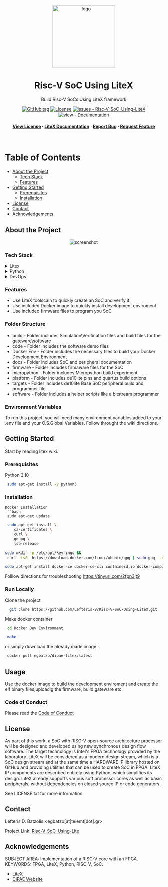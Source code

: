 <!-- readme -->
<div align="center">

  <img src="https://oikonomologos.gr/wp-content/uploads/2020/05/diethnes-panepistimio-ellados-dipae.png" alt="logo" width="200" height="auto" />
  <h1>Risc-V SoC Using LiteX</h1>
  
  <p>
    Build Risc-V SoCs Using LiteX framework 
  </p>
<!-- Badges -->








<p>
  <a href="https://github.com/Lefteris-B/Risc-V-SoC-Using-LiteX/releases/"><img src="https://img.shields.io/github/tag/Lefteris-B/Risc-V-SoC-Using-LiteX?include_prereleases=&sort=semver&color=blue" alt="GitHub tag"></a>
  <a href="#license"><img src="https://img.shields.io/badge/License-MIT-blue" alt="License"></a>
  <a href="https://github.com/Lefteris-B/Risc-V-SoC-Using-LiteX/issues"><img src="https://img.shields.io/github/issues/Lefteris-B/Risc-V-SoC-Using-LiteX" alt="issues - Risc-V-SoC-Using-LiteX"></a>
  <a href="https://htmlpreview.github.io/?https://github.com/Lefteris-B/Risc-V-SoC-Using-LiteX/blob/master/docs/index.html" title="Go to project documentation"><img src="https://img.shields.io/badge/view-Documentation-blue?style=for-the-badge" alt="view - Documentation"></a>
</p>
   
<h4>
    <a href="https://github.com/Lefteris-B/Risc-V-SoC-Using-LiteX/blob/master/LICENSE.md">View License</a>
  <span> · </span>
    <a href="https://github.com/enjoy-digital/litex/wiki">LiteX Documentation</a>
  <span> · </span>
    <a href="https://github.com/Lefteris-B/Risc-V-SoC-Using-LiteX/issues/new/choose">Report Bug</a>
  <span> · </span>
    <a href="https://github.com/Lefteris-B/Risc-V-SoC-Using-LiteX/issues/new/choose">Request Feature</a>
  </h4>
</div>

<br />

<!-- Table of Contents -->
# Table of Contents

- [About the Project](#about-the-project)
  * [Tech Stack](#tech-stack)
  * [Features](#features)
- [Getting Started](#getting-started)
  * [Prerequisites](#prerequisites)
  * [Installation](#installation)
- [License](#license)
- [Contact](#contact)
- [Acknowledgements](#acknowledgements)
  

<!-- About the Project -->
## About the Project

<div align="center"> 
  <img src="https://www.openarchives.gr/aggregator-openarchives/portal/organisations/logo/ihu/el/file/ihu.jpeg" alt="screenshot" />
</div>


<!-- TechStack -->
### Tech Stack

<details>
  <summary>Litex</summary>
  <ul>
    <li><a href="https://github.com/enjoy-digital/litex">LiteX</a></li>
    <li><a href="https://github.com/litex-hub/litex-boards">LiteX Boards</a></li>
    <li><a href="https://github.com/enjoy-digital/litex/wiki">Wiki</a></li>
  </ul>
</details>

<details>
<summary>Python</summary>
  <ul>
    <li><a href="https://www.python.org/downloads/release/python-370/">Python 3.7</a></li>
    <li><a href="https://pypi.org/project/pip/">pip</a></li>
  </ul>
</details>

<details>
<summary>DevOps</summary>
  <ul>
    <li><a href="https://www.docker.com/">Docker</a></li>
    <li><a href="https://www.jenkins.io/">Jenkins</a></li>
    <li><a href="https://ninja-build.org/manual.html">ninja</a></li>
    <li><a href="https://opensource.com/article/18/8/what-how-makefile">makefile</a></li>
  </ul>
</details>

<!-- Features -->
### Features

- Use LiteX toolscain to quickly create an SoC and verify it.
- Use included Docker image to quickly install development enviroment
- Use included firmware files to program you SoC

<!-- Folder Structure -->
### Folder Structure

- build  - Folder includes Simulation\Verification files and build files for the gateware\software
- code   - Folder includes the software demo files
- Docker Env - Folder includes the necessary files to build your Docker Development Environment
- docs - Folder includes SoC and peripheral documentation
- firmware   - Folder includes firmaware files for the SoC   
- micropython - Folder includes Micropython build experiment
- platform - Folder includes de10lite pins and quartus build options
- targets  - Folder includes de10lite Base SoC peripheral build  and programmer file
- software - Folder includes a helper scripts like a bitstream programmer

<!-- Env Variables -->
### Environment Variables

To run this project, you will need  many environment variables added to your .env file
and your O.S.Global Variables. 
Follow throught the wiki directions.

<!-- Getting Started -->
## Getting Started
Start by reading litex wiki.

<!-- Prerequisites -->
### Prerequisites

Python 3.10

```bash
 sudo apt-get install -y python3
 ```
 <!-- Installation -->
### Installation

```
Docker Installation
```bash
 sudo apt-get update
```

```bash
 sudo apt-get install \
    ca-certificates \
    curl \
    gnupg \
    lsb-release
```

```bash
sudo mkdir -p /etc/apt/keyrings &&
 curl -fsSL https://download.docker.com/linux/ubuntu/gpg | sudo gpg --dearmor -o /etc/apt/keyrings/docker.gpg
```
```bash
sudo apt-get install docker-ce docker-ce-cli containerd.io docker-compose-plugin
```

Folllow directions for troubleshooting https://tinyurl.com/2fpn3jt9

<!-- Run Locally -->
### Run Locally

Clone the project

```bash
  git clone https://github.com/Lefteris-B/Risc-V-SoC-Using-LiteX.git
```
Make docker container 
```bash
 cd Docker Dev Environment 
```
```bash
 make
```
or simply download the already made image :
```bash
 docker pull egbatzo/dipae-litex:latest
```


<!-- Usage -->
## Usage

Use the  docker image to build the development enviroment and create the elf binary files,uploadig the firmware, build gateware etc.

<!-- Roadmap -->


<!-- Code of Conduct -->
### Code of Conduct

Please read the [Code of Conduct](https://docs.github.com/en/site-policy/github-terms/github-event-code-of-conduct#:~:text=GitHub%20is%20dedicated%20to%20providing,nationality%2C%20or%20level%20of%20experience.d)


<!-- License -->
## License

As part of this work, a SoC with RISC-V open-source architecture processor will be designed and developed using new synchronous design flow software.
The target technology is Intel's FPGA technology provided by the laboratory. 
LiteX will be considered as a modern design stream, which is a SoC design stream 
and at the same time a HARDWARE IP library hosted on GitHub and providing utilities
that can be used to create SoC in FPGA.
LiteX IP components are described entirely using Python,
which simplifies its design. LiteX already supports various soft processor cores
as well as basic peripherals, without dependencies on closed source IP or code generators.


See LICENSE.txt for more information.


<!-- Contact information-->
## Contact

Lefteris D. Batzolis <egbatzo[at]teiemt[dot].gr>

Project Link: [Risc-V-SoC-Using-Lite](https://github.com/Lefteris-B/Risc-V-SoC-Using-LiteXe)

<!-- Acknowledgments -->
## Acknowledgements
SUBJECT AREA: Implementation of a RISC-V core with an FPGA. 
KEYWORDS: FPGA, LiteX, Python, RISC-V, SoC.

 - [LiteX](https://github.com/enjoy-digital/litex)
 - [DIPAE Website](https://cs.ihu.gr/)
 
